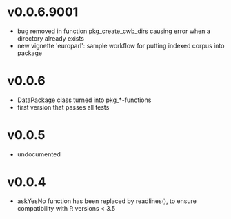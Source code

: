 # v0.0.6.9001
  * bug removed in function pkg_create_cwb_dirs causing error when a directory already exists
  * new vignette 'europarl': sample workflow for putting indexed corpus into package

# v0.0.6
  * DataPackage class turned into pkg_*-functions
  * first version that passes all tests

# v0.0.5
  * undocumented

# v0.0.4
  * askYesNo function has been replaced by readlines(), to ensure compatibility with R versions < 3.5